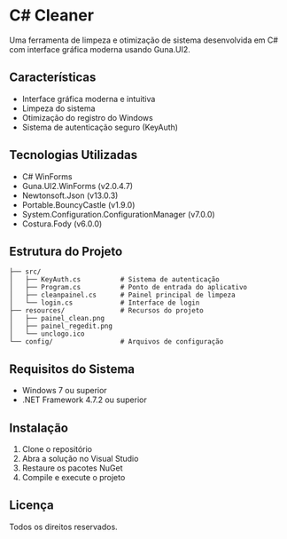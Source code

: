 # C# Cleaner

Uma ferramenta de limpeza e otimização de sistema desenvolvida em C# com interface gráfica moderna usando Guna.UI2.

## Características

- Interface gráfica moderna e intuitiva
- Limpeza do sistema
- Otimização do registro do Windows
- Sistema de autenticação seguro (KeyAuth)

## Tecnologias Utilizadas

- C# WinForms
- Guna.UI2.WinForms (v2.0.4.7)
- Newtonsoft.Json (v13.0.3)
- Portable.BouncyCastle (v1.9.0)
- System.Configuration.ConfigurationManager (v7.0.0)
- Costura.Fody (v6.0.0)

## Estrutura do Projeto

```
├── src/
│   ├── KeyAuth.cs          # Sistema de autenticação
│   ├── Program.cs          # Ponto de entrada do aplicativo
│   ├── cleanpainel.cs      # Painel principal de limpeza
│   └── login.cs            # Interface de login
├── resources/              # Recursos do projeto
│   ├── painel_clean.png
│   ├── painel_regedit.png
│   └── unclogo.ico
└── config/                 # Arquivos de configuração
```

## Requisitos do Sistema

- Windows 7 ou superior
- .NET Framework 4.7.2 ou superior

## Instalação

1. Clone o repositório
2. Abra a solução no Visual Studio
3. Restaure os pacotes NuGet
4. Compile e execute o projeto

## Licença

Todos os direitos reservados.

